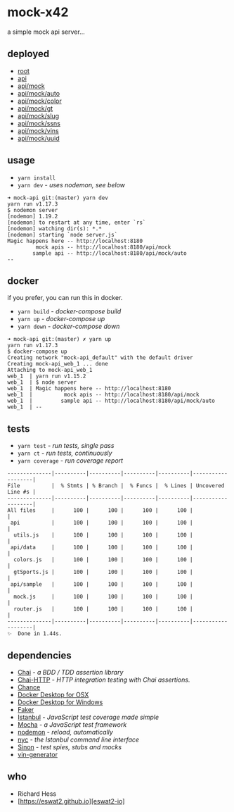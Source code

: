 # mock-x42

a simple mock api server...

## deployed

- [root][api-root]
- [api][api-api]
- [api/mock][api-mock]
- [api/mock/auto][api-auto]
- [api/mock/color][api-color]
- [api/mock/gt][api-gt]
- [api/mock/slug][api-slug]
- [api/mock/ssns][api-ssns]
- [api/mock/vins][api-vins]
- [api/mock/uuid][api-uuid]

## usage

- `yarn install`
- `yarn dev` - _uses nodemon, see below_

```
➜ mock-api git:(master) yarn dev
yarn run v1.17.3
$ nodemon server
[nodemon] 1.19.2
[nodemon] to restart at any time, enter `rs`
[nodemon] watching dir(s): *.*
[nodemon] starting `node server.js`
Magic happens here -- http://localhost:8180
         mock apis -- http://localhost:8180/api/mock
        sample api -- http://localhost:8180/api/mock/auto
--
```

## docker

if you prefer, you can run this in docker.

- `yarn build` - _docker-compose build_
- `yarn up` - _docker-compose up_
- `yarn down` - _docker-compose down_

```
➜ mock-api git:(master) ✗ yarn up
yarn run v1.17.3
$ docker-compose up
Creating network "mock-api_default" with the default driver
Creating mock-api_web_1 ... done
Attaching to mock-api_web_1
web_1  | yarn run v1.15.2
web_1  | $ node server
web_1  | Magic happens here -- http://localhost:8180
web_1  |          mock apis -- http://localhost:8180/api/mock
web_1  |         sample api -- http://localhost:8180/api/mock/auto
web_1  | --

```

## tests

- `yarn test` - _run tests, single pass_
- `yarn ct` - _run tests, continuously_
- `yarn coverage` - _run coverage report_

```
--------------|----------|----------|----------|----------|-------------------|
File          |  % Stmts | % Branch |  % Funcs |  % Lines | Uncovered Line #s |
--------------|----------|----------|----------|----------|-------------------|
All files     |      100 |      100 |      100 |      100 |                   |
 api          |      100 |      100 |      100 |      100 |                   |
  utils.js    |      100 |      100 |      100 |      100 |                   |
 api/data     |      100 |      100 |      100 |      100 |                   |
  colors.js   |      100 |      100 |      100 |      100 |                   |
  gtSports.js |      100 |      100 |      100 |      100 |                   |
 api/sample   |      100 |      100 |      100 |      100 |                   |
  mock.js     |      100 |      100 |      100 |      100 |                   |
  router.js   |      100 |      100 |      100 |      100 |                   |
--------------|----------|----------|----------|----------|-------------------|
✨  Done in 1.44s.

```

## dependencies

- [Chai][chai-js] - _a BDD / TDD assertion library_
- [Chai-HTTP][chai-io] - _HTTP integration testing with Chai assertions._
- [Chance][chance-js]
- [Docker Desktop for OSX][docker-osx]
- [Docker Desktop for Windows][docker-win]
- [Faker][faker-js]
- [Istanbul][ist-js] - _JavaScript test coverage made simple_
- [Mocha][mocha-js] - _a JavaScript test framework_
- [nodemon][nodemon-io] - _reload, automatically_
- [nyc][nyc-js] - _the Istanbul command line interface_
- [Sinon][sinon-js] - _test spies, stubs and mocks_
- [vin-generator][vin-gen]

## who

- Richard Hess
- [https://eswat2.github.io][eswat2-io]

[eswat2-io]: https://eswat2.github.io
[api-root]: https://mock-x42.eswat2.now.sh/
[api-api]: https://mock-x42.eswat2.now.sh/api
[api-mock]: https://mock-x42.eswat2.now.sh/api/mock
[api-auto]: https://mock-x42.eswat2.now.sh/api/mock/auto
[api-color]: https://mock-x42.eswat2.now.sh/api/mock/color
[api-gt]: https://mock-x42.eswat2.now.sh/api/mock/gt
[api-slug]: https://mock-x42.eswat2.now.sh/api/mock/slug
[api-ssns]: https://mock-x42.eswat2.now.sh/api/mock/ssns
[api-vins]: https://mock-x42.eswat2.now.sh/api/mock/vins
[api-uuid]: https://mock-x42.eswat2.now.sh/api/mock/uuid
[docker-osx]: https://docs.docker.com/docker-for-mac/
[docker-win]: https://docs.docker.com/docker-for-windows/
[chai-js]: https://www.chaijs.com/
[chai-io]: https://www.chaijs.com/plugins/chai-http/
[chance-js]: https://chancejs.com/
[faker-js]: https://github.com/marak/Faker.js/
[ist-js]: https://istanbul.js.org/
[mocha-js]: https://mochajs.org/
[nodemon-io]: https://nodemon.io/
[nyc-js]: https://github.com/istanbuljs/nyc
[sinon-js]: https://sinonjs.org/
[vin-gen]: https://github.com/ArchmageInc/vin-generator
